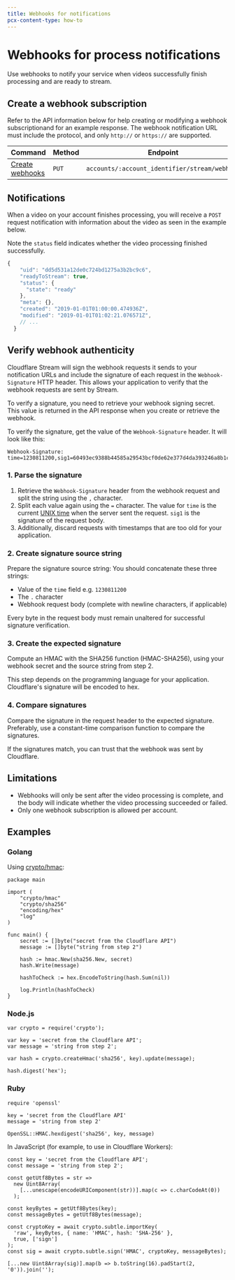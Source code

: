 ```yaml
---
title: Webhooks for notifications
pcx-content-type: how-to
---
```


# Webhooks for process notifications

Use webhooks to notify your service when videos successfully finish processing and are ready to stream.

## Create a webhook subscription

Refer to the API information below for help creating or modifying a webhook subscriptionand for an example response. The webhook notification URL must include the protocol, and only `http://` or `https://` are supported.

<TableWrap>

<table>
  <thead>
  <tr>
   <th><strong>Command</strong>
   </th>
   <th><strong>Method</strong>
   </th>
   <th><strong>Endpoint</strong>
   </th>
  </tr>
  </thead>
  <tbody>
  <tr>
   <td><a href="https://api.cloudflare.com/#stream-webhook-create-a-webhook">Create webhooks</a>
   </td>
   <td><Code>PUT</Code>
   </td>
   <td><Code>accounts/:account_identifier/stream/webhook
</Code>
   </td>
  </tr>
  </tbody>
</table>

</TableWrap>

## Notifications

When a video on your account finishes processing, you will receive a `POST` request notification with information about the video as seen in the example below.

Note the `status` field indicates whether the video processing finished successfully.

```javascript
{
    "uid": "dd5d531a12de0c724bd1275a3b2bc9c6",
    "readyToStream": true,
    "status": {
      "state": "ready"
    },
    "meta": {},
    "created": "2019-01-01T01:00:00.474936Z",
    "modified": "2019-01-01T01:02:21.076571Z",
    // ...
  }
```

## Verify webhook authenticity

Cloudflare Stream will sign the webhook requests it sends to your notification URLs and include the signature of each request in the `Webhook-Signature` HTTP header. This allows your application to verify that the webhook requests are sent by Stream.

To verify a signature, you need to retrieve your webhook signing secret. This value is returned in the API response when you create or retrieve the webhook.

To verify the signature, get the value of the `Webhook-Signature` header. It will look like this:

```
Webhook-Signature: time=1230811200,sig1=60493ec9388b44585a29543bcf0de62e377d4da393246a8b1c901d0e3e672404
```

### 1. Parse the signature

1. Retrieve the `Webhook-Signature` header from the webhook request and split the string using the `,` character.
1. Split each value again using the `=` character. The value for `time` is the current [UNIX time](https://en.wikipedia.org/wiki/Unix_time) when the server sent the request. `sig1` is the signature of the request body.
1. Additionally, discard requests with timestamps that are too old for your application.

### 2. Create signature source string

Prepare the signature source string:
You should concatenate these three strings:

- Value of the `time` field e.g. `1230811200`
- The `.` character
- Webhook request body (complete with newline characters, if applicable)

Every byte in the request body must remain unaltered for successful signature verification.

### 3. Create the expected signature

Compute an HMAC with the SHA256 function (HMAC-SHA256), using your webhook secret and the source string from step 2.

This step depends on the programming language for your application. Cloudflare's signature will be encoded to hex.

### 4. Compare signatures

Compare the signature in the request header to the expected signature. Preferably, use a constant-time comparison function to compare the signatures.

If the signatures match, you can trust that the webhook was sent by Cloudflare.

## Limitations

- Webhooks will only be sent after the video processing is complete, and the body will indicate whether the video processing succeeded or failed.
- Only one webhook subscription is allowed per account.

## Examples

### Golang

Using [crypto/hmac](https://golang.org/pkg/crypto/hmac/#pkg-overview):

```
package main

import (
	"crypto/hmac"
	"crypto/sha256"
	"encoding/hex"
	"log"
)

func main() {
	secret := []byte("secret from the Cloudflare API")
	message := []byte("string from step 2")

	hash := hmac.New(sha256.New, secret)
	hash.Write(message)

	hashToCheck := hex.EncodeToString(hash.Sum(nil))

	log.Println(hashToCheck)
}

```

### Node.js

```
var crypto = require('crypto');

var key = 'secret from the Cloudflare API';
var message = 'string from step 2';

var hash = crypto.createHmac('sha256', key).update(message);

hash.digest('hex');
```

### Ruby

```
require 'openssl'

key = 'secret from the Cloudflare API'
message = 'string from step 2'

OpenSSL::HMAC.hexdigest('sha256', key, message)
```

In JavaScript (for example, to use in Cloudflare Workers):

```
const key = 'secret from the Cloudflare API';
const message = 'string from step 2';

const getUtf8Bytes = str =>
  new Uint8Array(
    [...unescape(encodeURIComponent(str))].map(c => c.charCodeAt(0))
  );

const keyBytes = getUtf8Bytes(key);
const messageBytes = getUtf8Bytes(message);

const cryptoKey = await crypto.subtle.importKey(
  'raw', keyBytes, { name: 'HMAC', hash: 'SHA-256' },
  true, ['sign']
);
const sig = await crypto.subtle.sign('HMAC', cryptoKey, messageBytes);

[...new Uint8Array(sig)].map(b => b.toString(16).padStart(2, '0')).join('');
```
